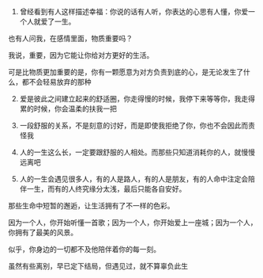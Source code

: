 1. 曾经看到有人这样描述幸福：你说的话有人听，你表达的心思有人懂，你爱一个人就爱了一生。

也有人问我，在感情里面，物质重要吗？

我说，重要，因为它能让你给对方更好的生活。

可是比物质更加重要的是，你有一颗愿意为对方负责到底的心，是无论发生了什么，都不会轻易放弃的那种

2. 爱是彼此之间建立起来的舒适圈，你走得慢的时候，我停下来等等你，我走得累的时候，你会温柔的扶我一把

3. 一段舒服的关系，不是刻意的讨好，而是即使我拒绝了你，你也不会因此而责怪我

4. 人的一生这么长，一定要跟舒服的人相处。而那些只知道消耗你的人，就慢慢远离吧

5. 人的一生会遇见很多人，有的人是路人，有的人是朋友，有的人命中注定会陪伴一生，而有的人终究缘分太浅，最后只能各自安好。

那些生命中短暂的邂逅，让生活拥有了不一样的色彩。

因为一个人，你开始听懂一首歌；因为一个人，你开始爱上一座城；因为一个人，你拥有了最美的风景。

似乎，你身边的一切都不及他陪伴着你的每一刻。

虽然有些离别，早已定下结局，但遇见过，就不算辜负此生
